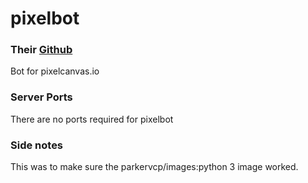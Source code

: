 # pixelbot
### Their [Github](https://github.com/possatti/pixelbot)
Bot for pixelcanvas.io 

### Server Ports
There are no ports required for pixelbot

### Side notes
This was to make sure the parkervcp/images:python 3 image worked.